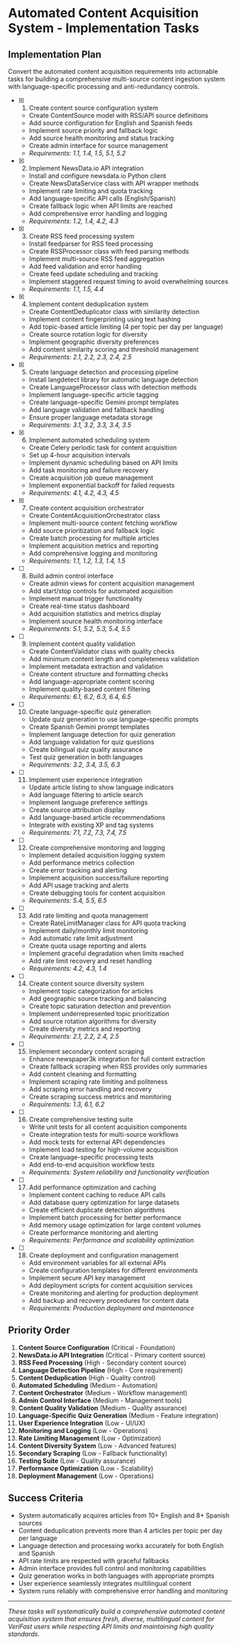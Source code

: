 # Automated Content Acquisition System - Implementation Tasks

## Implementation Plan

Convert the automated content acquisition requirements into actionable tasks for building a comprehensive multi-source content ingestion system with language-specific processing and anti-redundancy controls.

- [x] 1. Create content source configuration system
  - Create ContentSource model with RSS/API source definitions
  - Add source configuration for English and Spanish feeds
  - Implement source priority and fallback logic
  - Add source health monitoring and status tracking
  - Create admin interface for source management
  - _Requirements: 1.1, 1.4, 1.5, 5.1, 5.2_

- [x] 2. Implement NewsData.io API integration
  - Install and configure newsdata.io Python client
  - Create NewsDataService class with API wrapper methods
  - Implement rate limiting and quota tracking
  - Add language-specific API calls (English/Spanish)
  - Create fallback logic when API limits are reached
  - Add comprehensive error handling and logging
  - _Requirements: 1.2, 1.4, 4.2, 4.3_

- [x] 3. Create RSS feed processing system
  - Install feedparser for RSS feed processing
  - Create RSSProcessor class with feed parsing methods
  - Implement multi-source RSS feed aggregation
  - Add feed validation and error handling
  - Create feed update scheduling and tracking
  - Implement staggered request timing to avoid overwhelming sources
  - _Requirements: 1.1, 1.5, 4.4_

- [x] 4. Implement content deduplication system
  - Create ContentDeduplicator class with similarity detection
  - Implement content fingerprinting using text hashing
  - Add topic-based article limiting (4 per topic per day per language)
  - Create source rotation logic for diversity
  - Implement geographic diversity preferences
  - Add content similarity scoring and threshold management
  - _Requirements: 2.1, 2.2, 2.3, 2.4, 2.5_

- [x] 5. Create language detection and processing pipeline
  - Install langdetect library for automatic language detection
  - Create LanguageProcessor class with detection methods
  - Implement language-specific article tagging
  - Create language-specific Gemini prompt templates
  - Add language validation and fallback handling
  - Ensure proper language metadata storage
  - _Requirements: 3.1, 3.2, 3.3, 3.4, 3.5_

- [x] 6. Implement automated scheduling system
  - Create Celery periodic task for content acquisition
  - Set up 4-hour acquisition intervals
  - Implement dynamic scheduling based on API limits
  - Add task monitoring and failure recovery
  - Create acquisition job queue management
  - Implement exponential backoff for failed requests
  - _Requirements: 4.1, 4.2, 4.3, 4.5_

- [x] 7. Create content acquisition orchestrator
  - Create ContentAcquisitionOrchestrator class
  - Implement multi-source content fetching workflow
  - Add source prioritization and fallback logic
  - Create batch processing for multiple articles
  - Implement acquisition metrics and reporting
  - Add comprehensive logging and monitoring
  - _Requirements: 1.1, 1.2, 1.3, 1.4, 1.5_

- [ ] 8. Build admin control interface
  - Create admin views for content acquisition management
  - Add start/stop controls for automated acquisition
  - Implement manual trigger functionality
  - Create real-time status dashboard
  - Add acquisition statistics and metrics display
  - Implement source health monitoring interface
  - _Requirements: 5.1, 5.2, 5.3, 5.4, 5.5_

- [ ] 9. Implement content quality validation
  - Create ContentValidator class with quality checks
  - Add minimum content length and completeness validation
  - Implement metadata extraction and validation
  - Create content structure and formatting checks
  - Add language-appropriate content scoring
  - Implement quality-based content filtering
  - _Requirements: 6.1, 6.2, 6.3, 6.4, 6.5_

- [ ] 10. Create language-specific quiz generation
  - Update quiz generation to use language-specific prompts
  - Create Spanish Gemini prompt templates
  - Implement language detection for quiz generation
  - Add language validation for quiz questions
  - Create bilingual quiz quality assurance
  - Test quiz generation in both languages
  - _Requirements: 3.2, 3.4, 3.5, 6.3_

- [ ] 11. Implement user experience integration
  - Update article listing to show language indicators
  - Add language filtering to article search
  - Implement language preference settings
  - Create source attribution display
  - Add language-based article recommendations
  - Integrate with existing XP and tag systems
  - _Requirements: 7.1, 7.2, 7.3, 7.4, 7.5_

- [ ] 12. Create comprehensive monitoring and logging
  - Implement detailed acquisition logging system
  - Add performance metrics collection
  - Create error tracking and alerting
  - Implement acquisition success/failure reporting
  - Add API usage tracking and alerts
  - Create debugging tools for content acquisition
  - _Requirements: 5.4, 5.5, 6.5_

- [ ] 13. Add rate limiting and quota management
  - Create RateLimitManager class for API quota tracking
  - Implement daily/monthly limit monitoring
  - Add automatic rate limit adjustment
  - Create quota usage reporting and alerts
  - Implement graceful degradation when limits reached
  - Add rate limit recovery and reset handling
  - _Requirements: 4.2, 4.3, 1.4_

- [ ] 14. Create content source diversity system
  - Implement topic categorization for articles
  - Add geographic source tracking and balancing
  - Create topic saturation detection and prevention
  - Implement underrepresented topic prioritization
  - Add source rotation algorithms for diversity
  - Create diversity metrics and reporting
  - _Requirements: 2.1, 2.2, 2.4, 2.5_

- [ ] 15. Implement secondary content scraping
  - Enhance newspaper3k integration for full content extraction
  - Create fallback scraping when RSS provides only summaries
  - Add content cleaning and formatting
  - Implement scraping rate limiting and politeness
  - Add scraping error handling and recovery
  - Create scraping success metrics and monitoring
  - _Requirements: 1.3, 6.1, 6.2_

- [ ] 16. Create comprehensive testing suite
  - Write unit tests for all content acquisition components
  - Create integration tests for multi-source workflows
  - Add mock tests for external API dependencies
  - Implement load testing for high-volume acquisition
  - Create language-specific processing tests
  - Add end-to-end acquisition workflow tests
  - _Requirements: System reliability and functionality verification_

- [ ] 17. Add performance optimization and caching
  - Implement content caching to reduce API calls
  - Add database query optimization for large datasets
  - Create efficient duplicate detection algorithms
  - Implement batch processing for better performance
  - Add memory usage optimization for large content volumes
  - Create performance monitoring and alerting
  - _Requirements: Performance and scalability optimization_

- [ ] 18. Create deployment and configuration management
  - Add environment variables for all external APIs
  - Create configuration templates for different environments
  - Implement secure API key management
  - Add deployment scripts for content acquisition services
  - Create monitoring and alerting for production deployment
  - Add backup and recovery procedures for content data
  - _Requirements: Production deployment and maintenance_

## Priority Order

1. **Content Source Configuration** (Critical - Foundation)
2. **NewsData.io API Integration** (Critical - Primary content source)
3. **RSS Feed Processing** (High - Secondary content source)
4. **Language Detection Pipeline** (High - Core requirement)
5. **Content Deduplication** (High - Quality control)
6. **Automated Scheduling** (Medium - Automation)
7. **Content Orchestrator** (Medium - Workflow management)
8. **Admin Control Interface** (Medium - Management tools)
9. **Content Quality Validation** (Medium - Quality assurance)
10. **Language-Specific Quiz Generation** (Medium - Feature integration)
11. **User Experience Integration** (Low - UI/UX)
12. **Monitoring and Logging** (Low - Operations)
13. **Rate Limiting Management** (Low - Optimization)
14. **Content Diversity System** (Low - Advanced features)
15. **Secondary Scraping** (Low - Fallback functionality)
16. **Testing Suite** (Low - Quality assurance)
17. **Performance Optimization** (Low - Scalability)
18. **Deployment Management** (Low - Operations)

## Success Criteria

- System automatically acquires articles from 10+ English and 8+ Spanish sources
- Content deduplication prevents more than 4 articles per topic per day per language
- Language detection and processing works accurately for both English and Spanish
- API rate limits are respected with graceful fallbacks
- Admin interface provides full control and monitoring capabilities
- Quiz generation works in both languages with appropriate prompts
- User experience seamlessly integrates multilingual content
- System runs reliably with comprehensive error handling and monitoring

---

*These tasks will systematically build a comprehensive automated content acquisition system that ensures fresh, diverse, multilingual content for VeriFast users while respecting API limits and maintaining high quality standards.*